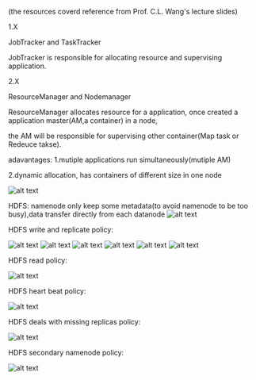 (the resources coverd reference from Prof. C.L. Wang's lecture slides)

1.X

JobTracker and TaskTracker

JobTracker is responsible for allocating resource and supervising application.

2.X

ResourceManager and Nodemanager

ResourceManager allocates resource for a application, once created a application master(AM,a container) in a node,

the AM will be responsible for supervising  other container(Map task or Redeuce takse).

adavantages:
1.mutiple applications run simultaneously(mutiple AM)

2.dynamic allocation, has containers of different size in one node

![alt text](https://github.com/Richardxxxxxxx/interview/blob/master/image/hadoop-version.jpeg)

HDFS:
namenode only keep some metadata(to avoid namenode to be too busy),data transfer directly from each datanode
![alt text](https://github.com/Richardxxxxxxx/interview/blob/master/image/HDFS.jpeg)

HDFS write and replicate policy:

![alt text](https://github.com/Richardxxxxxxx/interview/blob/master/image/replicate-1.jpeg)
![alt text](https://github.com/Richardxxxxxxx/interview/blob/master/image/replicate-2.jpeg)
![alt text](https://github.com/Richardxxxxxxx/interview/blob/master/image/replicate-3.jpeg)
![alt text](https://github.com/Richardxxxxxxx/interview/blob/master/image/replicate-4.jpeg)
![alt text](https://github.com/Richardxxxxxxx/interview/blob/master/image/replicate-5.jpeg)
![alt text](https://github.com/Richardxxxxxxx/interview/blob/master/image/replicate-6.jpeg)


HDFS read policy:

![alt text](https://github.com/Richardxxxxxxx/interview/blob/master/image/hdfs-read.jpeg)

HDFS heart beat policy:

![alt text](https://github.com/Richardxxxxxxx/interview/blob/master/image/hdfs-heart-beat.jpeg)

HDFS deals with missing replicas policy:

![alt text](https://github.com/Richardxxxxxxx/interview/blob/master/image/hdfs-missing-replicas.jpeg)

HDFS secondary namenode policy:

![alt text](https://github.com/Richardxxxxxxx/interview/blob/master/image/secondary-namenode.jpeg)
